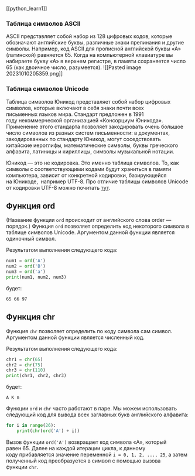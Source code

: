 [[python_learn1]]
### Таблица символов ASCII

ASCII представляет собой набор из 128 цифровых кодов, которые обозначают английские буквы, различные знаки препинания и другие символы. Например, код ASCII для прописной английской буквы «А» (латинской) равняется 65. Когда на компьютерной клавиатуре вы набираете букву «А» в верхнем регистре, в памяти сохраняется число 65 (как двоичное число, разумеется).
![[Pasted image 20231010205359.png]]
### Таблица символов Unicode

Таблица символов Юникод представляет собой набор цифровых символов, которые включают в себя знаки почти всех письменных языков мира. Стандарт предложен в 1991 году некоммерческой организацией «Консорциум Юникода». Применение этого стандарта позволяет закодировать очень большое число символов из разных систем письменности: в документах, закодированных по стандарту Юникод, могут соседствовать китайские иероглифы, математические символы, буквы греческого алфавита, латиницы и кириллицы, символы музыкальной нотации.

Юникод — это не кодировка. Это именно таблица символов. То, как символы с соответствующими кодами будут храниться в памяти компьютера, зависит от конкретной кодировки, базирующейся на Юникоде,  например UTF-8. Про отличие таблицы символов Unicode от кодировки UTF-8 можно почитать [тут](https://developer.roman.grinyov.name/blog/104).

## **Функция ord** 

(Название функции `ord` происходит от английского слова order — порядок.)
Функция `ord` позволяет определить код некоторого символа в таблице символов Unicode. Аргументом данной функции является одиночный символ.

Результатом выполнения следующего кода:

```python
num1 = ord('A')
num2 = ord('B')
num3 = ord('a') 
print(num1, num2, num3)
```

будет:

```no-highlight
65 66 97
```

## **Функция chr**

Функция `chr` позволяет определить по коду символа сам символ. Аргументом данной функции является численный код.

Результатом выполнения следующего кода:

```python
chr1 = chr(65)
chr2 = chr(75)
chr3 = chr(110) 
print(chr1, chr2, chr3)
```

будет:

```no-highlight
A K n
```

Функции `ord` и `chr` часто работают в паре. Мы можем использовать следующий код для вывода всех заглавных букв английского алфавита:

```python
for i in range(26):
    print(chr(ord('A') + i))
```

Вызов функции `ord('A')` возвращает код символа «A», который равен 65. Далее на каждой итерации цикла, к данному коду прибавляется значение переменной `i = 0, 1, 2, ..., 25`, а затем полученный код преобразуется в символ с помощью вызова функции `chr`.